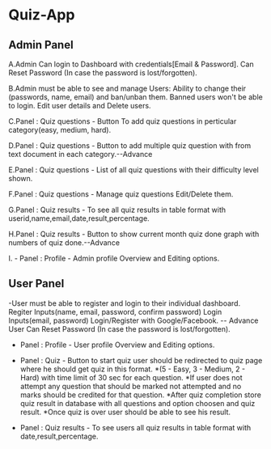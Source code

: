 # Quiz-App

Admin Panel
-----------
A.Admin Can login to Dashboard with credentials[Email & Password]. Can Reset Password (In case the password is lost/forgotten).

B.Admin must be able to see and manage Users: Ability to change their (passwords, name, email) and ban/unban them. Banned
users won't be able to login. Edit user details and Delete users.

C.Panel : Quiz questions - Button To add quiz questions in perticular category(easy, medium, hard).

D.Panel : Quiz questions - Button to add multiple quiz question with from text document in each category.--Advance

E.Panel : Quiz questions - List of all quiz questions with their difficulty level shown.

F.Panel : Quiz questions - Manage quiz questions Edit/Delete them.

G.Panel : Quiz results -  To see all quiz results in table format with  userid,name,email,date,result,percentage.

H.Panel : Quiz results - Button to show current month quiz done graph with numbers of quiz done.--Advance

I. - Panel : Profile - Admin profile Overview and Editing options.

User Panel
----------
-User must be able to register and login to their individual dashboard.
Regiter Inputs(name, email, password, confirm password)
Login Inputs(email, password)
Login/Register with Google/Facebook. -- Advance
User Can Reset Password (In case the password is lost/forgotten).

- Panel : Profile - User profile Overview and Editing options.

- Panel : Quiz - Button to start quiz user should be redirected to quiz page where he should get quiz in this format.
*(5 - Easy, 3 - Medium, 2 - Hard) with time limit of 30 sec for each question.
*If user does not attempt any question that should be marked not attempted and no marks should be credited for that question.
*After quiz completion store quiz result in database with all questions and option choosen and quiz result.
*Once quiz is over user should be able to see his result.

- Panel : Quiz results - To see users all quiz results in table format with  date,result,percentage.
